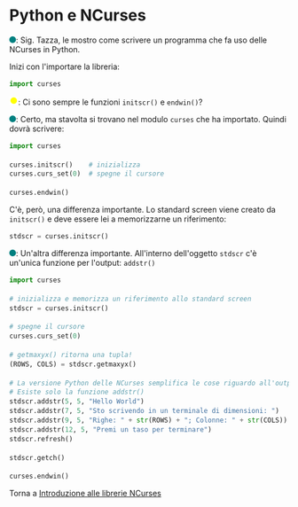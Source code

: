 # Python e NCurses

![](../../images/people/tess.png): Sig. Tazza, le mostro come scrivere
un programma che fa uso delle NCurses in Python.

Inizi con l'importare la libreria:

```py
import curses
```

![](../../images/people/tazza.png): Ci sono sempre le funzioni `initscr()` e
`endwin()`?

![](../../images/people/tess.png): Certo, ma stavolta si trovano nel modulo
`curses` che ha importato. Quindi dovrà scrivere:

```py
import curses

curses.initscr()    # inizializza
curses.curs_set(0)  # spegne il cursore

curses.endwin()
```

C'è, però, una differenza importante. Lo standard screen viene creato
da `initscr()` e deve essere lei a memorizzarne un riferimento:

```py
stdscr = curses.initscr()
```

![](../../images/people/tess.png): Un'altra differenza importante.
All'interno dell'oggetto `stdscr` c'è un'unica funzione per l'output: `addstr()`

```py
import curses

# inizializza e memorizza un riferimento allo standard screen
stdscr = curses.initscr()

# spegne il cursore
curses.curs_set(0)

# getmaxyx() ritorna una tupla!
(ROWS, COLS) = stdscr.getmaxyx()

# La versione Python delle NCurses semplifica le cose riguardo all'output.
# Esiste solo la funzione addstr()
stdscr.addstr(5, 5, "Hello World")
stdscr.addstr(7, 5, "Sto scrivendo in un terminale di dimensioni: ")
stdscr.addstr(9, 5, "Righe: " + str(ROWS) + "; Colonne: " + str(COLS))
stdscr.addstr(12, 5, "Premi un taso per terminare")
stdscr.refresh()

stdscr.getch()

curses.endwin()
```

Torna a [Introduzione alle librerie NCurses](part-ii/summary.md)
